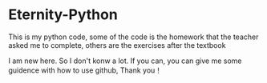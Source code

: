 # Eternity-Python

This is my python code, some of the code is the homework that the teacher asked me to complete, others are the exercises after the textbook

I am new here. So I don't konw a lot. If you can, you can give me some guidence with how to use github, Thank you！
